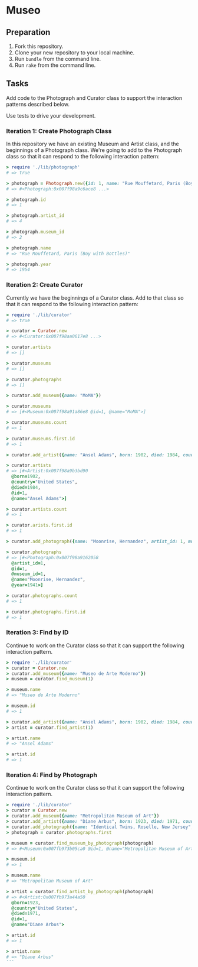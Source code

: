 # Museo

## Preparation

1. Fork this repository.
1. Clone your new repository to your local machine.
1. Run `bundle` from the command line.
1. Run `rake` from the command line.

## Tasks

Add code to the Photograph and Curator class to support the interaction patterns described below.

Use tests to drive your development.

### Iteration 1: Create Photograph Class

In this repository we have an existing Museum and Artist class, and the beginnings of a Photograph class. We're going to add to the Photograph class so that it can respond to the following interaction pattern:

```ruby
> require './lib/photograph'
# => true

> photograph = Photograph.new({id: 1, name: "Rue Mouffetard, Paris (Boy with Bottles)", artist_id: 4, museum_id: 2, year: 1954})
# => #<Photograph:0x007f98a9c6ace8 ...>

> photograph.id
# => 1

> photograph.artist_id
# => 4

> photograph.museum_id
# => 2

> photograph.name
# => "Rue Mouffetard, Paris (Boy with Bottles)"

> photograph.year
# => 1954
```

### Iteration 2: Create Curator

Currently we have the beginnings of a Curator class. Add to that class so that it can respond to the following interaction pattern:

```ruby
> require './lib/curator'
# => true

> curator = Curator.new
# => #<Curator:0x007f98aa0617e8 ...>

> curator.artists
# => []

> curator.museums
# => []

> curator.photographs
# => []

> curator.add_museum({name: "MoMA"})

> curator.museums
# => [#<Museum:0x007f98a91a86e8 @id=1, @name="MoMA">]

> curator.museums.count
# => 1

> curator.museums.first.id
# => 1

> curator.add_artist({name: "Ansel Adams", born: 1902, died: 1984, country: "United States"})

> curator.artists
# => [#<Artist:0x007f98a9b3bd90
  @born=1902,
  @country="United States",
  @died=1984,
  @id=1,
  @name="Ansel Adams">]

> curator.artists.count
# => 1

> curator.arists.first.id
# => 1

> curator.add_photograph({name: "Moonrise, Hernandez", artist_id: 1, museum_id: 1, year: 1941})

> curator.photographs
# => [#<Photograph:0x007f98a9162058
  @artist_id=1,
  @id=1,
  @museum_id=1,
  @name="Moonrise, Hernandez",
  @year=1941>]

> curator.photographs.count
# => 1

> curator.photographs.first.id
# => 1
```

### Iteration 3: Find by ID

Continue to work on the Curator class so that it can support the following interaction pattern.

```ruby
> require './lib/curator'
> curator = Curator.new
> curator.add_museum({name: "Museo de Arte Moderno"})
> museum = curator.find_museum(1)

> museum.name
# => "Museo de Arte Moderno"

> museum.id
# => 1

> curator.add_artist({name: "Ansel Adams", born: 1902, died: 1984, country: "United States"})
> artist = curator.find_artist(1)

> artist.name
# => "Ansel Adams"

> artist.id
# => 1
```

### Iteration 4: Find by Photograph

Continue to work on the Curator class so that it can support the following interaction pattern.

````ruby
> require './lib/curator'
> curator = Curator.new
> curator.add_museum({name: "Metropolitan Museum of Art"})
> curator.add_artist({name: "Diane Arbus", born: 1923, died: 1971, country: "United States"})
> curator.add_photograph({name: "Identical Twins, Roselle, New Jersey", artist_id: 1, museum_id: 1, year: 1967})
> photograph = curator.photographs.first

> museum = curator.find_museum_by_photograph(photograph)
# => #<Museum:0x007fb973b05ca0 @id=1, @name="Metropolitan Museum of Art">

> museum.id
# => 1

> museum.name
# => "Metropolitan Museum of Art"

> artist = curator.find_artist_by_photograph(photograph)
# => #<Artist:0x007fb973a44a50
  @born=1923,
  @country="United States",
  @died=1971,
  @id=1,
  @name="Diane Arbus">

> artist.id
# => 1

> artist.name
# => "Diane Arbus"
```


